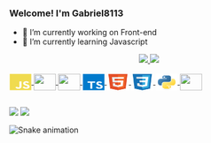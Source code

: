 ### Welcome! I'm Gabriel8113


- 🔭 I’m currently working on Front-end
- 🌱 I’m currently learning Javascript

<div align="center">
  <a href="https://github.com/rafaballerini">
  <img height="160em" src="https://github-readme-stats.vercel.app/api?username=gabriel8113&show_icons=true&theme=dracula&include_all_commits=true&count_private=true"/>
  <img height="150em" src="https://github-readme-stats.vercel.app/api/top-langs/?username=gabriel8113&layout=compact&langs_count=7&theme=dracula"/>
</div>
<div style="display: inline_block"><br>
  <img align="center" alt="" height="30" width="40" src="https://raw.githubusercontent.com/devicons/devicon/master/icons/javascript/javascript-plain.svg">
  <img align="center" alt="" height="30" width="40" src="https://cdn.jsdelivr.net/gh/devicons/devicon/icons/vuejs/vuejs-original.svg" />
  <img  align="center" alt="" height="30" width="40"  src="https://cdn.jsdelivr.net/gh/devicons/devicon/icons/nextjs/nextjs-original.svg" />
  <img align="center" alt="" height="30" width="40" src="https://raw.githubusercontent.com/devicons/devicon/master/icons/typescript/typescript-plain.svg">
  <img align="center" alt="" height="30" width="40" src="https://raw.githubusercontent.com/devicons/devicon/master/icons/html5/html5-original.svg">
  <img align="center" alt="" height="30" width="40" src="https://raw.githubusercontent.com/devicons/devicon/master/icons/css3/css3-original.svg">
  <img align="center" alt="" height="30" width="40" src="https://raw.githubusercontent.com/devicons/devicon/master/icons/python/python-original.svg">
  <img align="center" alt="" height="30" width="40" src="https://cdn.jsdelivr.net/gh/devicons/devicon/icons/swift/swift-original.svg" />
</div>
  
  ##
 
<div> 

 <a href="https://discord.gg/gabriel811314#4009 " target="_blank"><img src="https://img.shields.io/badge/Discord-7289DA?style=for-the-badge&logo=discord&logoColor=white" target="_blank"></a> 
  <a href = "mailto:gabriel661316865@gmail.com"><img src="https://img.shields.io/badge/-Gmail-%23333?style=for-the-badge&logo=gmail&logoColor=white" target="_blank"></a>
 
 
 ![Snake animation](https://github.com/gabriel8113/gabriel8113)
 
</div>
